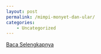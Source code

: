 ```yaml
---
layout: post
permalink: /mimpi-monyet-dan-ular/
categories:
    - Uncategorized
---
```


[Baca Selengkapnya](/10)
